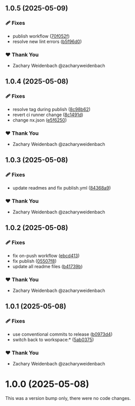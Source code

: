 ## 1.0.5 (2025-05-09)

### 🩹 Fixes

- publish workflow ([70f052f](https://github.com/dataquail/chimeric/commit/70f052f))
- resolve new lint errors ([b5f96d0](https://github.com/dataquail/chimeric/commit/b5f96d0))

### ❤️ Thank You

- Zachary Weidenbach @zacharyweidenbach

## 1.0.4 (2025-05-08)

### 🩹 Fixes

- resolve tag during publish ([8c98b62](https://github.com/dataquail/chimeric/commit/8c98b62))
- revert ci runner change ([8c1491d](https://github.com/dataquail/chimeric/commit/8c1491d))
- change nx.json ([e5f6250](https://github.com/dataquail/chimeric/commit/e5f6250))

### ❤️ Thank You

- Zachary Weidenbach @zacharyweidenbach

## 1.0.3 (2025-05-08)

### 🩹 Fixes

- update readmes and fix publish.yml ([84368a9](https://github.com/dataquail/chimeric/commit/84368a9))

### ❤️ Thank You

- Zachary Weidenbach @zacharyweidenbach

## 1.0.2 (2025-05-08)

### 🩹 Fixes

- fix on-push workflow ([ebcd413](https://github.com/dataquail/chimeric/commit/ebcd413))
- fix publish ([05507f8](https://github.com/dataquail/chimeric/commit/05507f8))
- update all readme files ([b41739b](https://github.com/dataquail/chimeric/commit/b41739b))

### ❤️ Thank You

- Zachary Weidenbach @zacharyweidenbach

## 1.0.1 (2025-05-08)

### 🩹 Fixes

- use conventional commits to release ([b0973d4](https://github.com/dataquail/chimeric/commit/b0973d4))
- switch back to workspace:* ([5ab0375](https://github.com/dataquail/chimeric/commit/5ab0375))

### ❤️ Thank You

- Zachary Weidenbach @zacharyweidenbach

# 1.0.0 (2025-05-08)

This was a version bump only, there were no code changes.